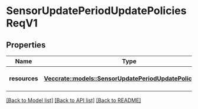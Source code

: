 # SensorUpdatePeriodUpdatePoliciesReqV1

## Properties

Name | Type | Description | Notes
------------ | ------------- | ------------- | -------------
**resources** | [**Vec<crate::models::SensorUpdatePeriodUpdatePolicyReqV1>**](sensor_update.UpdatePolicyReqV1.md) | A collection of policies to update |

[[Back to Model list]](../README.md#documentation-for-models) [[Back to API list]](../README.md#documentation-for-api-endpoints) [[Back to README]](../README.md)
